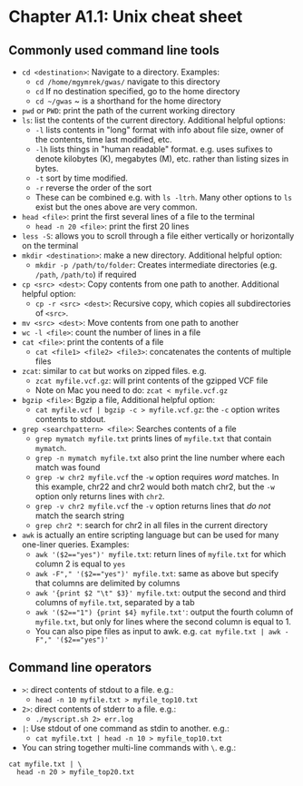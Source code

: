 # Chapter A1.1: Unix cheat sheet

## Commonly used command line tools

* `cd <destination>`: Navigate to a directory. Examples:
  * `cd /home/mgymrek/gwas/` navigate to this directory
  * `cd` If no destination specified, go to the home directory
  * `cd ~/gwas` ~ is a shorthand for the home directory
* `pwd` or `PWD`: print the path of the current working directory
* `ls`: list the contents of the current directory. Additional helpful options:
  * `-l` lists contents in "long" format with info about file size, owner of the contents, time last modified, etc.
  * `-lh` lists things in "human readable" format. e.g. uses sufixes to denote kilobytes (K), megabytes (M), etc. rather than listing sizes in bytes.
  * `-t` sort by time modified.
  * `-r` reverse the order of the sort
  * These can be combined e.g. with `ls -ltrh`. Many other options to `ls` exist but the ones above are very common.
* `head <file>`: print the first several lines of a file to the terminal
  * `head -n 20 <file>`: print the first 20 lines
* `less -S`: allows you to scroll through a file either vertically or horizontally on the terminal
* `mkdir <destination>`: make a new directory. Additional helpful option:
  * `mkdir -p /path/to/folder`: Creates intermediate directories (e.g. `/path`, `/path/to`) if required
* `cp <src> <dest>`: Copy contents from one path to another. Additional helpful option:
  * `cp -r <src> <dest>`: Recursive copy, which copies all subdirectories of `<src>`.
* `mv <src> <dest>`: Move contents from one path to another
* `wc -l <file>`: count the number of lines in a file
* `cat <file>`: print the contents of a file 
  * `cat <file1> <file2> <file3>`: concatenates the contents of multiple files
* `zcat`: similar to `cat` but works on zipped files. e.g.
  * `zcat myfile.vcf.gz`: will print contents of the gzipped VCF file
  * Note on Mac you need to do: `zcat < myfile.vcf.gz`
* `bgzip <file>`: Bgzip a file, Additional helpful option:
  * `cat myfile.vcf | bgzip -c > myfile.vcf.gz`: the `-c` option writes contents to stdout.
* `grep <searchpattern> <file>`: Searches contents of a file
  * `grep mymatch myfile.txt` prints lines of `myfile.txt` that contain `mymatch`.
  * `grep -n mymatch myfile.txt` also print the line number where each match was found
  * `grep -w chr2 myfile.vcf` the `-w` option requires *word* matches. In this example, chr22 and chr2 would both match chr2, but the `-w` option only returns lines with `chr2`.
  * `grep -v chr2 myfile.vcf` the `-v` option returns lines that *do not* match the search string
  * `grep chr2 *`: search for chr2 in all files in the current directory
* `awk` is actually an entire scripting language but can be used for many one-liner queries. Examples:
  * `awk '($2=="yes")' myfile.txt`: return lines of `myfile.txt` for which column 2 is equal to `yes`
  * `awk -F"," '($2=="yes")' myfile.txt`: same as above but specify that columns are delimited by columns
  * `awk '{print $2 "\t" $3}' myfile.txt`: output the second and third columns of `myfile.txt`, separated by a tab
  * `awk '($2=="1") {print $4} myfile.txt'`: output the fourth column of `myfile.txt`, but only for lines where the second column is equal to 1.
  * You can also pipe files as input to awk. e.g. `cat myfile.txt | awk -F"," '($2=="yes")'`

## Command line operators

* `>`: direct contents of stdout to a file. e.g.:
  * `head -n 10 myfile.txt > myfile_top10.txt`
* `2>`: direct contents of stderr to a file. e.g.:
  * `./myscript.sh 2> err.log`
* `|`: Use stdout of one command as stdin to another. e.g.:
  * `cat myfile.txt | head -n 10 > myfile_top10.txt`  
* You can string together multi-line commands with `\`. e.g.:

```
cat myfile.txt | \
  head -n 20 > myfile_top20.txt
```